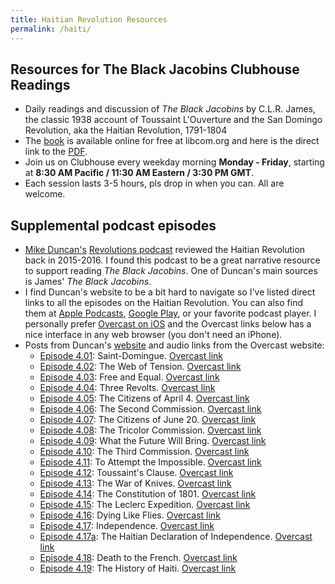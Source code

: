 ```yaml
---
title: Haitian Revolution Resources
permalink: /haiti/
---
```


## Resources for The Black Jacobins Clubhouse Readings
* Daily readings and discussion of *The Black Jacobins* by C.L.R. James, the classic 1938 account of Toussaint L'Ouverture and the San Domingo Revolution, aka the Haitian Revolution, 1791-1804
* The [book](https://libcom.org/library/black-jacobins-toussaint-louverture-san-domingo-revolution) is available online for free at libcom.org and here is the direct link to the [PDF](https://libcom.org/files/TheBlackJacobinsCLRJames.pdf).
* Join us on Clubhouse every weekday morning **Monday - Friday**, starting at **8:30 AM Pacific / 11:30 AM Eastern / 3:30 PM GMT**.
* Each session lasts 3-5 hours, pls drop in when you can. All are welcome.

## Supplemental podcast episodes
* <a href="https://en.wikipedia.org/wiki/Mike_Duncan_(podcaster)">Mike Duncan's</a> [Revolutions podcast](https://thehistoryofrome.typepad.com/revolutions_podcast/) reviewed the Haitian Revolution back in 2015-2016. I found this podcast to be a great narrative resource to support reading *The Black Jacobins*. One of Duncan's main sources is James' *The Black Jacobins*.
* I find Duncan's website to be a bit hard to navigate so I've listed direct links to all the episodes on the Haitian Revolution. You can also find them at [Apple Podcasts](https://podcasts.apple.com/us/podcast/revolutions/id703889772), [Google Play](https://podcasts.google.com/feed/aHR0cHM6Ly9yZXZvbHV0aW9uc3BvZGNhc3QubGlic3luLmNvbS9yc3M=), or your favorite podcast player. I personally prefer [Overcast on iOS](https://overcast.fm/itunes703889772/revolutions) and the Overcast links below has a nice interface in any web browser (you don't need an iPhone). 
*  Posts from Duncan's [website](https://thehistoryofrome.typepad.com/revolutions_podcast/) and audio links from the Overcast website:
	* [Episode 4.01](https://thehistoryofrome.typepad.com/revolutions_podcast/2015/12/401-saint-domingue.html): Saint-Domingue. [Overcast link](https://overcast.fm/+L-hrTQ_hQ) 
	* [Episode 4.02](https://www.revolutionspodcast.com/2015/12/402-the-web-of-tension.html): The Web of Tension. [Overcast link](https://overcast.fm/+L-hpoxq7w)
	* [Episode 4.03](https://thehistoryofrome.typepad.com/revolutions_podcast/2015/12/403-free-and-equal.html): Free and Equal. [Overcast link](https://overcast.fm/+L-hpj0es4)
	* [Episode 4.04](https://thehistoryofrome.typepad.com/revolutions_podcast/2016/01/404-three-revolts.html): Three Revolts. [Overcast link](https://overcast.fm/+L-hrhReeM)
	* [Episode 4.05](https://thehistoryofrome.typepad.com/revolutions_podcast/2016/01/405-the-citizens-of-april-4.html): The Citizens of April 4. [Overcast link](https://overcast.fm/+L-hreV0qg)
	* [Episode 4.06](https://thehistoryofrome.typepad.com/revolutions_podcast/2016/01/406-the-second-commission.html): The Second Commission. [Overcast link](https://overcast.fm/+L-hoRXkLA)
	* [Episode 4.07](https://thehistoryofrome.typepad.com/revolutions_podcast/2016/01/407-the-citizens-of-june-20.html): The Citizens of June 20. [Overcast link](https://overcast.fm/+L-hpMyNbc)
	* [Episode 4.08](https://thehistoryofrome.typepad.com/revolutions_podcast/2016/01/408-the-tricolor-commission.html): The Tricolor Commission. [Overcast link](https://overcast.fm/+L-ho8X85o)
	* [Episode 4.09](https://thehistoryofrome.typepad.com/revolutions_podcast/2016/02/409-what-the-future-will-bring.html): What the Future Will Bring. [Overcast link](https://overcast.fm/+L-hprnhuI)
	* [Episode 4.10](https://thehistoryofrome.typepad.com/revolutions_podcast/2016/02/410-the-third-commission.html): The Third Commission. [Overcast link](https://overcast.fm/+L-hpD-v9o)
	* [Episode 4.11](https://thehistoryofrome.typepad.com/revolutions_podcast/2016/02/411-to-attempt-the-impossible.html): To Attempt the Impossible. [Overcast link](https://overcast.fm/+L-hquVakM)
	* [Episode 4.12](https://thehistoryofrome.typepad.com/revolutions_podcast/2016/02/412-toussaints-clause.html): Toussaint's Clause. [Overcast link](https://overcast.fm/+L-hoqB03U)
	* [Episode 4.13](https://thehistoryofrome.typepad.com/revolutions_podcast/2016/03/413-the-war-of-knives.html): The War of Knives. [Overcast link](https://overcast.fm/+L-hqdnvYA)
	* [Episode 4.14](https://www.revolutionspodcast.com/2016/03/414-the-constitution-of-1801.html): The Constitution of 1801. [Overcast link](https://overcast.fm/+L-hpR0MSE)
	* [Episode 4.15](https://thehistoryofrome.typepad.com/revolutions_podcast/2016/03/415-the-leclerc-expedition.html): The Leclerc Expedition. [Overcast link](https://overcast.fm/+L-horAh6g)
	* [Episode 4.16](https://thehistoryofrome.typepad.com/revolutions_podcast/2016/03/416-dying-like-flies.html): Dying Like Flies. [Overcast link](https://overcast.fm/+L-hooRDVk)
	* [Episode 4.17](https://thehistoryofrome.typepad.com/revolutions_podcast/2016/04/417-independence.html): Independence. [Overcast link](https://overcast.fm/+L-hqCCkUQ)
	* [Episode 4.17a](https://thehistoryofrome.typepad.com/revolutions_podcast/2016/04/417a-the-haitian-declaration-of-independence.html): The Haitian Declaration of Independence. [Overcast link](https://overcast.fm/+L-hqtdxG4)
	* [Episode 4.18](https://thehistoryofrome.typepad.com/revolutions_podcast/2016/04/418-death-to-the-french-.html): Death to the French. [Overcast link](https://overcast.fm/+L-hpTBWhw)
	* [Episode 4.19](https://thehistoryofrome.typepad.com/revolutions_podcast/2016/04/419-the-history-of-haiti.html): The History of Haiti. [Overcast link](https://overcast.fm/+L-hqnBySk)
